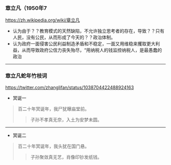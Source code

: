 ### 章立凡（1950年7
https://zh.wikipedia.org/wiki/章立凡
- 认为由于？？教育模式的天然缺陷，不允许独立思考者的存在，导致？？只有人民，没有公民，从而形成了今天的？？政治体制。
- 认为政府一面侵害公民利益制造矛盾和不稳定，一面又用维稳来攫取更大利益，从而导致政府公信力丧失殆尽，“用纳税人的钱监控纳税人，是最愚蠢的政治
---
### 章立凡蛇年竹枝词
https://twitter.com/zhanglifan/status/1038704422488924163
- 冥诞一
>百二十年冥诞年，我尸犹曝庙堂前。
>>子孙不孝真无奈，入土为安梦未圆。
---
- 冥诞二
>百二十年冥诞年，我头犹在国门悬。
>>子孙聚敛真无艺，肖像印钞发纸钱。